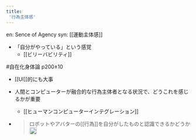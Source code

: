 ```yaml
---
title:
 '行為主体感'
---
```


en: Sence of Agency
syn: [[運動主体感]]

- 「自分がやっている」という感覚
    - [[ビリーバビリティ]]

#自在化身体論 p200±10
- [[UI]]的にも大事
- 人間とコンピューターが融合的な行為主体者となる状況で、どうこれを感じるかが重要
    - [[ヒューマンコンピューターインテグレーション]]

- > ロボットやアバターの[[行為]]を自分がしたものと認識できるかどうか<img src='https://scrapbox.io/api/pages/blu3mo-public/drinami/icon' alt='drinami.icon' height="19.5"/>
